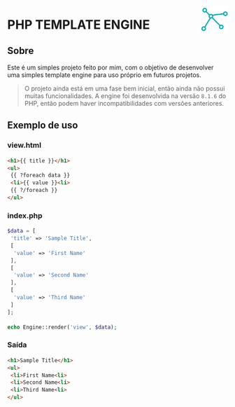 <a href="https://jphn.github.io/beacademy-devstart-frontend-myportfolio/"><img src="https://raw.githubusercontent.com/Jphn/beacademy-devstart-frontend-myportfolio/29c391f17766dd2cb19fff140c14fd9b70f7ce14/assets/img/dna-svgrepo-com.svg" align="right" width="60"/></a>

# PHP TEMPLATE ENGINE

## Sobre

Este é um simples projeto feito por mim, com o objetivo de desenvolver uma simples template engine para uso próprio em futuros projetos.

> O projeto ainda está em uma fase bem inicial, então ainda não possui muitas funcionalidades. A engine foi desenvolvida na versão `8.1.6` do PHP, então podem haver incompatibilidades com versões anteriores.

## Exemplo de uso

### view.html

```html
<h1>{{ title }}</h1>
<ul>
 {{ ?foreach data }}
 <li>{{ value }}<li>
 {{ ?/foreach }}
</ul>
```

### index.php

```php
$data = [
 'title' => 'Sample Title',
 [
  'value' => 'First Name'
 ],
 [
  'value' => 'Second Name'
 ],
 [
  'value' => 'Third Name'
 ]
];

echo Engine::render('view', $data);
```

### Saída

```html
<h1>Sample Title</h1>
<ul>
 <li>First Name<li>
 <li>Second Name<li>
 <li>Third Name<li>
</ul>
```
